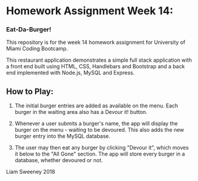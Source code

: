 # Homework Assignment Week 14:
### Eat-Da-Burger!

This repository is for the week 14 homework assignment for University of Miami Coding Bootcamp. 

This restaurant application demonstrates a simple full stack application with a front end built using HTML, CSS, Handlebars and Bootstrap and a back end implemented with Node.js, MySQL and Express. 

## How to Play:
1. The initial burger entries are added as available on the menu. Each burger in the waiting area also has a Devour it! button. 

2. Whenever a user submits a burger's name, the app will display the burger on the menu - waiting to be devoured. This also adds the new burger entry into the MySQL database. 

3. The user may then eat any burger by clicking "Devour it", which moves it below to the "All Gone" section.
The app will store every burger in a database, whether devoured or not.

Liam Sweeney 2018

